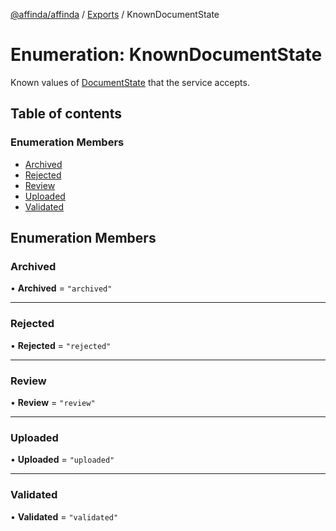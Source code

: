 [@affinda/affinda](../README.md) / [Exports](../modules.md) / KnownDocumentState

# Enumeration: KnownDocumentState

Known values of [DocumentState](../modules.md#documentstate) that the service accepts.

## Table of contents

### Enumeration Members

- [Archived](KnownDocumentState.md#archived)
- [Rejected](KnownDocumentState.md#rejected)
- [Review](KnownDocumentState.md#review)
- [Uploaded](KnownDocumentState.md#uploaded)
- [Validated](KnownDocumentState.md#validated)

## Enumeration Members

### Archived

• **Archived** = ``"archived"``

___

### Rejected

• **Rejected** = ``"rejected"``

___

### Review

• **Review** = ``"review"``

___

### Uploaded

• **Uploaded** = ``"uploaded"``

___

### Validated

• **Validated** = ``"validated"``

